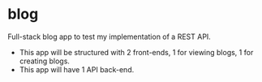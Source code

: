 # blog
Full-stack blog app to test my implementation of a REST API.
- This app will be structured with 2 front-ends, 1 for viewing blogs, 1 for creating blogs.
- This app will have 1 API back-end.